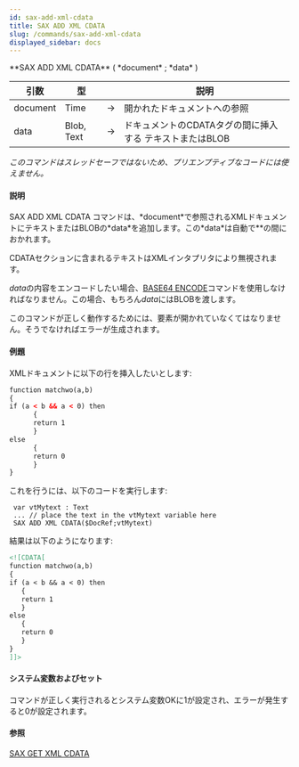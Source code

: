 ```yaml
---
id: sax-add-xml-cdata
title: SAX ADD XML CDATA
slug: /commands/sax-add-xml-cdata
displayed_sidebar: docs
---
```


<!--REF #_command_.SAX ADD XML CDATA.Syntax-->**SAX ADD XML CDATA** ( *document* ; *data* )<!-- END REF-->
<!--REF #_command_.SAX ADD XML CDATA.Params-->
| 引数 | 型 |  | 説明 |
| --- | --- | --- | --- |
| document | Time | &#8594;  | 開かれたドキュメントへの参照 |
| data | Blob, Text | &#8594;  | ドキュメントのCDATAタグの間に挿入する テキストまたはBLOB |

<!-- END REF-->

*このコマンドはスレッドセーフではないため、プリエンプティブなコードには使えません。*


#### 説明 

<!--REF #_command_.SAX ADD XML CDATA.Summary-->SAX ADD XML CDATA コマンドは、*document*で参照されるXMLドキュメントにテキストまたはBLOBの*data*を追加します。<!-- END REF-->この*data*は自動で*<!\[CDATA\[* と *\]\]>*の間におかれます。   
CDATAセクションに含まれるテキストはXMLインタプリタにより無視されます。 

*data*の内容をエンコードしたい場合、[BASE64 ENCODE](base64-encode.md)コマンドを使用しなければなりません。この場合、もちろん*data*にはBLOBを渡します。

このコマンドが正しく動作するためには、要素が開かれていなくてはなりません。そうでなければエラーが生成されます。 

#### 例題 

XMLドキュメントに以下の行を挿入したいとします:

```XML
function matchwo(a,b)
{
if (a < b && a < 0) then
      {
      return 1
      }
else
      {
      return 0
      }
}
```

これを行うには、以下のコードを実行します:

```4d
 var vtMytext : Text
 ... // place the text in the vtMytext variable here
 SAX ADD XML CDATA($DocRef;vtMytext)
```

結果は以下のようになります:

```XML
<![CDATA[
function matchwo(a,b)
{
if (a < b && a < 0) then
   {
   return 1
   }
else
   {
   return 0
   }
}
]]>
```

#### システム変数およびセット 

コマンドが正しく実行されるとシステム変数OKに1が設定され、エラーが発生すると0が設定されます。

#### 参照 

[SAX GET XML CDATA](sax-get-xml-cdata.md)  